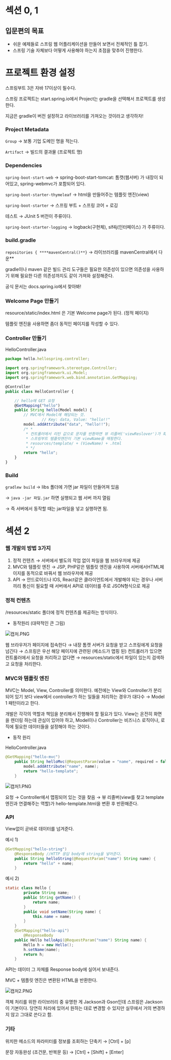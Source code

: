# 섹션 0, 1

## 입문편의 목표

- 쉬운 예제들로 스프링 웹 어플리케이션을 만들어 보면서 전체적인 틀 잡기.
- 스프링 기술 자체보다 어떻게 사용해야 하는지 초점을 맞추어 진행한다.

# 프로젝트 환경 설정

스프링부트 3은 자바 17이상이 필수다.

스프링 프로젝트는 start.spring.io에서 Project는 gradle을 선택해서 프로젝트를 생성한다.

지금은 gradle이 버전 설정하고 라이브러리를 가져오는 것이라고 생각하자!

### Project Metadata

`Group` → 보통 기업 도메인 명을 적는다.

`Artifact` → 빌드의 결과물 (프로젝트 명)

### Dependencies

`spring-boot-start-web` → spring-boot-start-tomcat: 톰캣(웹서버) 가 내장이 되어있고, spring-webmvc가 포함되어 있다.

`spring-boot-starter-thymeleaf` → html을 만들어주는 템플릿 엔진(view)

`spring-boot-starter` → 스프링 부트 + 스프링 코어 + 로깅

테스트 → JUnit 5 버전이 주류이다.

`spring-boot-starter-logging` → logback(구현체), slf4j(인터페이스) 가 주류이다.

### build.gradle

`repositories { ****mavenCentral()**}` → 라이브러리를 mavenCentral에서 다운\*\*

gradle이나 maven 같은 빌드 관리 도구들은 필요한 의존성이 있으면 의존성을 사용하기 위해 필요한 다른 의존성까지도 같이 가져와 설정해준다.

공식 문서는 docs.spring.io에서 찾아봐!

### Welcome Page 만들기

resource/static/index.html 은 기본 Welcome page가 된다. (정적 페이지)

템플릿 엔진을 사용하면 좀더 동적인 페이지를 작성할 수 있다.

### Controller 만들기

HelloController.java

```jsx
package hello.hellospring.controller;

import org.springframework.stereotype.Controller;
import org.springframework.ui.Model;
import org.springframework.web.bind.annotation.GetMapping;

@Controller
public class HelloController {

    // hello에 GET 요청
    @GetMapping("hello")
    public String hello(Model model) {
        // MVC에서 Model에 해당되는 것.
				// Key: data, Value: "hello!!"
        model.addAttribute("data", "hello!!");
        /* *
         * 컨트롤러에서 리턴 값으로 문자를 반환하면 뷰 리졸버('viewReslover')가 화면을 찾아서 처리한다.
         * 스프링부트 템플릿엔진이 기본 viewName을 매핑한다.
         * resources/template/ + (ViewName) + .html
         * */
        return "hello";
    }
}
```

### Build

`gradlew build` → libs 폴더에 가면 jar 파일이 만들어져 있음

→ `java -jar 파일.jar` 하면 실행되고 웹 서버 까지 열림

→ 즉 서버에서 동작할 때는 jar파일을 넣고 실행하면 됨.

# 섹션 2

### 웹 개발의 방법 3가지

1. 정적 컨텐츠 → 서버에서 별도의 작업 없이 파일을 웹 브라우저에 제공
2. MVC와 템플릿 엔진 → JSP, PHP같은 템플릿 엔진을 사용하여 서버에서HTML페이지를 동적으로 바꿔서 웹 브라우저에 제공
3. API → 안드로이드나 IOS, React같은 클라이언트에서 개발해야 되는 경우나 서버끼리 통신이 필요할 때 서버에서 API로 데이터를 주로 JSON형식으로 제공

### 정적 컨텐츠

/resources/static 폴더에 정적 컨텐츠를 제공하는 방식이다.

- 동작원리 (대략적인 큰 그림)

![캡처.PNG](https://prod-files-secure.s3.us-west-2.amazonaws.com/bddee61f-95c1-4484-b0fd-ab4e88474bd0/8f403e3e-6a8c-473f-83c0-fb6fad84f4a6/%EC%BA%A1%EC%B2%98.png)

웹 브라우저가 페이지에 접속한다 → 내장 톰캣 서버가 요청을 받고 스프링에게 요청을 넘긴다 → 스프링은 우선 해당 페이지에 관련된 (메소드가 맵핑 된) 컨트롤러가 있으면 컨트롤러에서 요청을 처리하고 없다면 → resources/static에서 파일이 있는지 검색하고 요청을 처리한다.

### MVC와 템플릿 엔진

MVC는 Model, View, Controller를 의미한다. 예전에는 View와 Controller가 분리되어 있기 보다 view에서 controller가 하는 일들을 처리하는 경우가 대다수 → Model 1 패턴이라고 한다.

개발은 각각의 역할과 책임을 분리해서 진행해야 할 필요가 있다. View는 온전히 화면을 렌더링 하는데 관심이 있어야 하고, Model이나 Controller는 비즈니스 로직이나, 로직에 필요한 데이터들을 설정해야 하는 것이다.

- 동작 원리

HelloController.java

```java
@GetMapping("hello-mvc")
    public String helloMvc(@RequestParam(value = "name", required = false) String name, Model model) {
        model.addAttribute("name", name);
        return "hello-template";
    }
```

![캡처1.PNG](https://prod-files-secure.s3.us-west-2.amazonaws.com/bddee61f-95c1-4484-b0fd-ab4e88474bd0/73531229-ab3e-47ba-a8a5-93a04b9ce2c7/%EC%BA%A1%EC%B2%981.png)

요청 → Controller에서 맵핑되어 있는 것을 찾음 → 뷰 리졸버(view를 찾고 template엔진과 연결해주는 역할)가 hello-template.html을 변환 후 반환해준다.

### API

View없이 곧바로 데이터를 넘겨준다.

예시 1)

```java
@GetMapping("hello-string")
    @ResponseBody //HTTP 응답 body에 string을 넣어준다.
    public String helloString(@RequestParam("name") String name) {
        return "hello" + name;
    }
```

예시 2)

```java
static class Hello {
        private String name;
        public String getName() {
            return name;
        }
        public void setName(String name) {
            this.name = name;
        }
    }
    @GetMapping("hello-api")
		@ResponseBody
    public Hello helloApi(@RequestParam("name") String name) {
        Hello h = new Hello();
        h.setName(name);
        return h;
    }
```

API는 데이터 그 자체를 Response body에 실어서 보내준다.

MVC + 템플릿 엔진은 변환된 HTML을 반환한다.

![캡처2.PNG](https://prod-files-secure.s3.us-west-2.amazonaws.com/bddee61f-95c1-4484-b0fd-ab4e88474bd0/8eb47eea-2823-4068-828f-8dfcfe257ad1/%EC%BA%A1%EC%B2%982.png)

객체 처리를 위한 라이브러리 중 유명한 게 Jackson과 Gson인데 스프링은 Jackson이 기본이다. 당연히 처리에 있어서 원하는 대로 변경할 수 있지만 실무에서 거의 변경하지 않고 그대로 쓴다고 함.

### 기타

위치한 메소드의 파라미터를 정보를 조회하는 단축키 → [Ctrl] + [p]

문장 자동완성 (조건문, 반복문 등) → [Ctrl] + [Shift] + [Enter]

